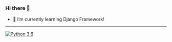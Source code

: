 ### Hi there 👋

- 🌱 I’m currently learning Django Framework!

---------------------------------------------------
[![Python 3.6](https://img.shields.io/badge/python-3.6-blue.svg)](https://www.python.org/downloads/release/python-360/)


<!--
**PranavAchrekar/PranavAchrekar** is a ✨ _special_ ✨ repository because its `README.md` (this file) appears on your GitHub profile.

Here are some ideas to get you started:

- 🔭 I’m currently working on ...
- 🌱 I’m currently learning ...
- 👯 I’m looking to collaborate on ...
- 🤔 I’m looking for help with ...
- 💬 Ask me about ...
- 📫 How to reach me: ...
- 😄 Pronouns: ...
- ⚡ Fun fact: ...
-->
